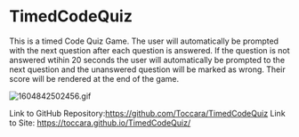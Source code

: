 # TimedCodeQuiz

This is a timed Code Quiz Game. The user will automatically be prompted with the next question after each question is answered. If the question is not answered wtihin 20 seconds the user will automatically be prompted to the next question and the unanswered question will be marked as wrong. Their score will be rendered at the end of the game.


![1604842502456.gif](./1604842502456.gif)


Link to GitHub Repository:https://github.com/Toccara/TimedCodeQuiz
Link to Site: https://toccara.github.io/TimedCodeQuiz/
